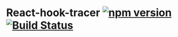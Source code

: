 # React-hook-tracer [![npm version](https://badge.fury.io/js/react-hook-tracer.svg)](https://badge.fury.io/js/react-hook-tracer) [![Build Status](https://github.com/Oblosys/react-hook-tracer/actions/workflows/build-test.yml/badge.svg?branch=master)](https://github.com/Oblosys/react-hook-tracer/actions/workflows/build-test.yml?query=branch%3Amaster)
